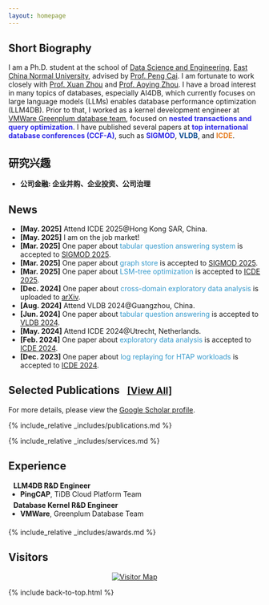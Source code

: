 ```yaml
---
layout: homepage
---
```


<!-- <div style="margin-top: 20px;"></div> -->

## <i class="fas fa-user-graduate"></i> <span id="biography">Short Biography</span>

I am a Ph.D. student at the school of [Data Science and Engineering](https://dase.ecnu.edu.cn/main.htm), [East China Normal University](http://www.ecnu.edu.cn), advised by [Prof. Peng Cai](https://scholar.google.com/citations?hl=en&user=NEwtleUAAAAJ).
I am fortunate to work closely with [Prof. Xuan Zhou](https://scholar.google.com/citations?user=YcJn26QAAAAJ) and [Prof. Aoying Zhou](https://dblp.org/pid/z/AoyingZhou.html).
I have a broad interest in many topics of databases, especially AI4DB, which currently focuses on large language models (LLMs) enables database performance optimization (LLM4DB).
Prior to that, I worked as a kernel development engineer at [VMWare Greenplum database team](https://www.vmware.com/products/app-platform/tanzu-greenplum), focused on <span style="color:#302AE6;font-weight:bold;">nested transactions and query optimization</span>.
I have published several papers at <span style="color:#302AE6;font-weight:bold;">top international database conferences (CCF-A)</span>, such as <span style="color:#302AE6;font-weight:bold;">SIGMOD</span>,
<span style="color:#0A4B8F;font-weight:bold;">VLDB</span>, and
<span style="color:#e67e22;font-weight:bold;">ICDE</span>.

<!-- ## <i class="fas fa-lightbulb"></i> <span id="research-interests">Research Interests</span> -->
<h2 id="research-interests"><i class="fas fa-lightbulb"></i> 研究兴趣</h2>


<ul>
  <li>
    <b>公司金融: 企业并购、企业投资、公司治理</b>
    <!-- (1) Data Analytics and Exploratory Data Analysis: <a href="#tiinsight">TiInsight (VLDB'25)</a>, <a href="#chat2query">Chat2Query (ICDE'24)</a>;
    (2) Natural Language Interfaces: <a href="#unitqa">UNITQA (SIGMOD'25)</a>, <a href="#autotqa">AutoTQA (VLDB'24)</a> -->
  </li>
</ul>

<h2 id="news"><i class="fas fa-bullhorn"></i> News</h2>

<div class="news-container">
  <div class="news-scroll">
  <ul>
    <li><strong>[May. 2025]</strong> Attend ICDE 2025@Hong Kong SAR, China.</li>
    <li><strong>[May. 2025]</strong> I am on the job market!</li>
    <li><strong>[Mar. 2025]</strong> One paper about <span style="color:#3499CC;">tabular question answering system</span> is accepted to <a href="https://2025.sigmod.org/">SIGMOD 2025</a>.</li>
    <li><strong>[Mar. 2025]</strong> One paper about <span style="color:#3499CC;">graph store</span> is accepted to <a href="https://2025.sigmod.org/">SIGMOD 2025</a>.</li>
    <li><strong>[Mar. 2025]</strong> One paper about <span style="color:#3499CC;">LSM-tree optimization</span> is accepted to <a href="https://ieee-icde.org/2025/">ICDE 2025</a>.</li>
    <li><strong>[Dec. 2024]</strong> One paper about <span style="color:#3499CC;">cross-domain exploratory data analysis</span> is uploaded to <a href="https://arxiv.org/pdf/2412.07214">arXiv</a>.</li>
    <li><strong>[Aug. 2024]</strong> Attend VLDB 2024@Guangzhou, China.</li>
    <li><strong>[Jun. 2024]</strong> One paper about <span style="color:#3499CC;">tabular question answering</span> is accepted to <a href="https://vldb.org/2024/">VLDB 2024</a>.</li>
    <li><strong>[May. 2024]</strong> Attend ICDE 2024@Utrecht, Netherlands.</li>
    <li><strong>[Feb. 2024]</strong> One paper about <span style="color:#3499CC;">exploratory data analysis</span> is accepted to <a href="https://icde2024.github.io/">ICDE 2024</a>.</li>
    <li><strong>[Dec. 2023]</strong> One paper about <span style="color:#3499CC;">log replaying for HTAP workloads</span> is accepted to <a href="https://icde2024.github.io/">ICDE 2024</a>.</li>
  </ul>
  </div>
</div>

## <i class="fas fa-book-open"></i> <span id="publications">Selected Publications</span> <a href="/publications" style="font-size: 0.9em; margin-left: 10px;">[View All]</a>

For more details, please view the [Google Scholar profile](https://scholar.google.com/citations?user=zZw_u0IAAAAJ).

{% include_relative _includes/publications.md %}

{% include_relative _includes/services.md %}

## <i class="fas fa-briefcase"></i> <span id="experience">Experience</span>

<h4 style="margin:0 10px 0;">LLM4DB R&D Engineer</h4>

<ul style="margin:0 0 5px;">
  <li><strong>PingCAP</strong>, TiDB Cloud Platform Team</li>
</ul>

<h4 style="margin:0 10px 0;">Database Kernel R&D Engineer</h4>

<ul style="margin:0 0 20px;">
  <li><strong>VMWare</strong>, Greenplum Database Team</li>
</ul>


{% include_relative _includes/awards.md %}

## <i class="fas fa-map-marker-alt"></i> <span id="visitors">Visitors</span>

<div style="text-align: center; position: relative;">
  <a href='https://clustrmaps.com/site/1c5ir' style="display: block;">
    <img src='//clustrmaps.com/map_v2.png?cl=ffffff&w=500&t=tt&d=gLCfwQOo2tDTJu6x6-pe1tpNG7pvbeWih2SiAaG4jUc&co=2d78ad&ct=ffffff' alt="Visitor Map"/>
  </a>
  <div style="position: absolute; top: 0; left: 0; right: 0; bottom: 0; z-index: 999;" onclick="return false;"></div>
</div>

<!-- 引入 JavaScript 文件 -->
<script src="assets/js/typing-effect.js"></script>
<script src="assets/js/main.js"></script>

{% include back-to-top.html %}